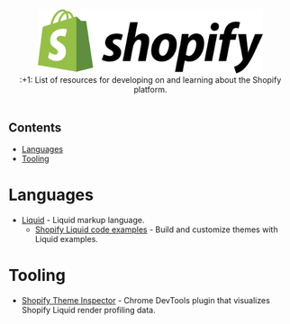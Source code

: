<div align="center">
    <img width="400" src="media/shopify_logo_whitebg.svg" alt="Shopify">
    <br>
    :+1: List of resources for developing on and learning about the Shopify platform.
</div>
<br>

## Contents

- [Languages](#languages)
- [Tooling](#tooling)

# Languages
- [Liquid](https://github.com/Shopify/liquid) - Liquid markup language.
    - [Shopify Liquid code examples](https://shopify.github.io/liquid-code-examples/) - Build and customize themes with Liquid examples.
    
# Tooling
- [Shopify Theme Inspector](https://github.com/Shopify/shopify-theme-inspector) - Chrome DevTools plugin that visualizes Shopify Liquid render profiling data.
